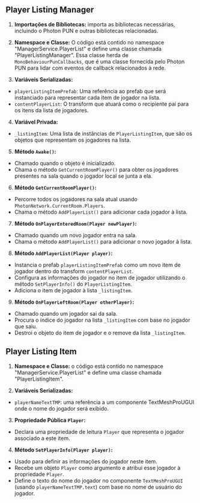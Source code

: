 ## **Player Listing Manager**

1. **Importações de Bibliotecas:** importa as bibliotecas necessárias, incluindo o Photon PUN e outras bibliotecas relacionadas.
  
2. **Namespace e Classe:** O código está contido no namespace "ManagerService.PlayerList" e define uma classe chamada "PlayerListingManager". Essa classe herda de `MonoBehaviourPunCallbacks`, que é uma classe fornecida pelo Photon PUN para lidar com eventos de callback relacionados à rede.
  
3. **Variáveis Serializadas:**
  
  - `playerListingItemPrefab`: Uma referência ao prefab que será instanciado para representar cada item de jogador na lista.
  - `contentPlayerList`: O transform que atuará como o recipiente pai para os itens da lista de jogadores.
4. **Variável Privada:**
  
  - `_listingItem`: Uma lista de instâncias de `PlayerListingItem`, que são os objetos que representam os jogadores na lista.
5. **Método `Awake()`:**
  
  - Chamado quando o objeto é inicializado.
  - Chama o método `GetCurrentRoomPlayer()` para obter os jogadores presentes na sala quando o jogador local se junta a ela.
6. **Método `GetCurrentRoomPlayer()`:**
  
  - Percorre todos os jogadores na sala atual usando `PhotonNetwork.CurrentRoom.Players`.
  - Chama o método `AddPlayerList()` para adicionar cada jogador à lista.
7. **Método `OnPlayerEnteredRoom(Player newPlayer)`:**
  
  - Chamado quando um novo jogador entra na sala.
  - Chama o método `AddPlayerList()` para adicionar o novo jogador à lista.
8. **Método `AddPlayerList(Player player)`:**
  
  - Instancia o prefab `playerListingItemPrefab` como um novo item de jogador dentro do transform `contentPlayerList`.
  - Configura as informações do jogador no item de jogador utilizando o método `SetPlayerInfo()` do `PlayerListingItem`.
  - Adiciona o item de jogador à lista `_listingItem`.
9. **Método `OnPlayerLeftRoom(Player otherPlayer)`:**
  
  - Chamado quando um jogador sai da sala.
  - Procura o índice do jogador na lista `_listingItem` com base no jogador que saiu.
  - Destroi o objeto do item de jogador e o remove da lista `_listingItem`.

## **Player Listing Item**

1. **Namespace e Classe:** o código está contido no namespace "ManagerService.PlayerList" e define uma classe chamada "PlayerListingItem".
  
2. **Variáveis Serializadas:**
  
  - `playerNameTextTMP`: uma referência a um componente TextMeshProUGUI onde o nome do jogador será exibido.
3. **Propriedade Pública `Player`:**
  
  - Declara uma propriedade de leitura `Player` que representa o jogador associado a este item.
4. **Método `SetPlayerInfo(Player player)`:**
  
  - Usado para definir as informações do jogador neste item.
  - Recebe um objeto `Player` como argumento e atribui esse jogador à propriedade `Player`.
  - Define o texto do nome do jogador no componente `TextMeshProUGUI` (usando `playerNameTextTMP.text`) com base no nome de usuário do jogador.
